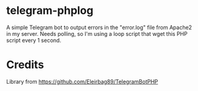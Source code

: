 # telegram-phplog

A simple Telegram bot to output errors in the "error.log" file from Apache2 in my server.
Needs polling, so I'm using a loop script that wget this PHP script every 1 second.

# Credits
Library from https://github.com/Eleirbag89/TelegramBotPHP
